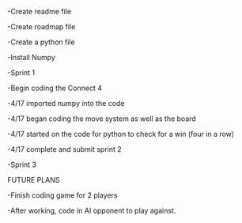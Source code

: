 -Create readme file

-Create roadmap file

-Create a python file

-Install Numpy

-Sprint 1

-Begin coding the Connect 4

-4/17 imported numpy into the code

-4/17 began coding the move system as well as the board

-4/17 started on the code for python to check for a win (four in a row)

-4/17 complete and submit sprint 2

-Sprint 3

FUTURE PLANS

-Finish coding game for 2 players

-After working, code in AI opponent to play against.



